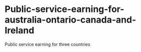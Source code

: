 # Public-service-earning-for-australia-ontario-canada-and-Ireland
Public service earning for three countries

